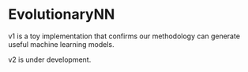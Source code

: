 # EvolutionaryNN

v1 is a toy implementation that confirms our methodology can generate useful machine learning models.

v2 is under development.
